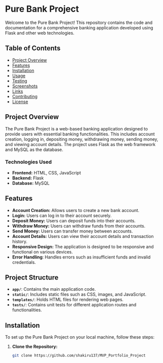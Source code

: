 
# Pure Bank Project

Welcome to the Pure Bank Project! This repository contains the code and documentation for a comprehensive banking application developed using Flask and other web technologies.

## Table of Contents

- [Project Overview](#project-overview)
- [Features](#features)
- [Installation](#installation)
- [Usage](#usage)
- [Testing](#testing)
- [Screenshots](#screenshots)
- [Links](#links)
- [Contributing](#contributing)
- [License](#license)

## Project Overview

The Pure Bank Project is a web-based banking application designed to provide users with essential banking functionalities. This includes account creation, logging in, depositing money, withdrawing money, sending money, and viewing account details. The project uses Flask as the web framework and MySQL as the database.

### Technologies Used

- **Frontend:** HTML, CSS, JavaScript
- **Backend:** Flask
- **Database:** MySQL

## Features

- **Account Creation:** Allows users to create a new bank account.
- **Login:** Users can log in to their account securely.
- **Deposit Money:** Users can deposit funds into their accounts.
- **Withdraw Money:** Users can withdraw funds from their accounts.
- **Send Money:** Users can transfer money between accounts.
- **Account Details:** Users can view their account details and transaction history.
- **Responsive Design:** The application is designed to be responsive and functional on various devices.
- **Error Handling**: Handles errors such as insufficient funds and invalid credentials.

## Project Structure

- **`app/`**: Contains the main application code.
- **`static/`**: Includes static files such as CSS, images, and JavaScript.
- **`templates/`**: Holds HTML files for rendering web pages.
- **`tests/`**: Contains unit tests for different application routes and functionalities.

## Installation

To set up the Pure Bank Project on your local machine, follow these steps:

1. **Clone the Repository:**
   ```bash
   git clone https://github.com/shakiru137/MVP_Portfolio_Project
   ```
